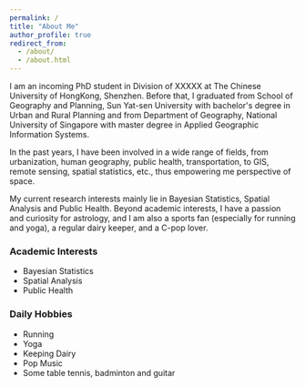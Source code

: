```yaml
---
permalink: /
title: "About Me"
author_profile: true
redirect_from: 
  - /about/
  - /about.html
---
```


I am an incoming PhD student in Division of XXXXX at The Chinese University of HongKong, Shenzhen. Before that, I graduated from School of Geography and Planning, Sun Yat-sen University with bachelor's degree in Urban and Rural Planning and from Department of Geography, National University of Singapore with master degree in Applied Geographic Information Systems.

In the past years, I have been involved in a wide range of fields, from urbanization, human geography, public health, transportation, to GIS, remote sensing, spatial statistics, etc., thus empowering me perspective of space. 

My current research interests mainly lie in Bayesian Statistics, Spatial Analysis and Public Health. Beyond academic interests, I have a passion and curiosity for astrology, and I am also a sports fan (especially for running and yoga), a regular dairy keeper, and a C-pop lover.

### Academic Interests
- Bayesian Statistics
- Spatial Analysis
- Public Health

### Daily Hobbies
- Running
- Yoga
- Keeping Dairy
- Pop Music
- Some table tennis, badminton and guitar
